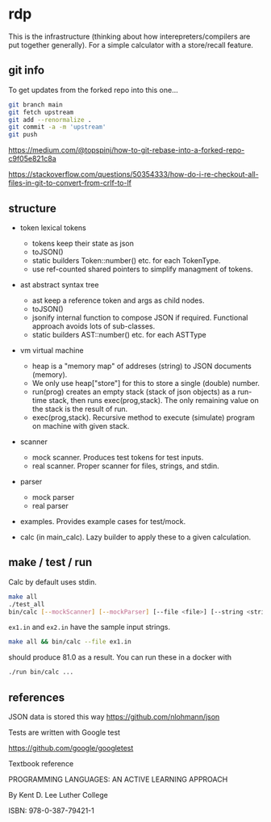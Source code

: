 # rdp

This is the infrastructure (thinking about how interepreters/compilers
are put together generally).  For a simple calculator with a store/recall
feature.

## git info

To get updates from the forked repo into this one...

```bash
git branch main
git fetch upstream
git add --renormalize .
git commit -a -m 'upstream'
git push
```

https://medium.com/@topspinj/how-to-git-rebase-into-a-forked-repo-c9f05e821c8a

https://stackoverflow.com/questions/50354333/how-do-i-re-checkout-all-files-in-git-to-convert-from-crlf-to-lf

## structure

- token lexical tokens
  - tokens keep their state as json
  - toJSON() 
  - static builders Token::number() etc. for each TokenType.
  - use ref-counted shared pointers to simplify managment of tokens.
- ast abstract syntax tree
  - ast keep a reference token and args as child nodes.
  - toJSON()
  - jsonify internal function to compose JSON if required.  Functional approach avoids lots of sub-classes.
  - static builders AST::number() etc. for each ASTType
- vm virtual machine
  - heap is a "memory map" of addreses (string) to JSON documents (memory).
  - We only use heap["store"] for this to store a single (double) number.
  - run(prog) creates an empty stack (stack of json objects) as a run-time stack, then runs exec(prog,stack).  The only remaining value on the stack is the result of run.
  - exec(prog,stack).  Recursive method to execute (simulate) program on machine with given stack.
- scanner
  - mock scanner.  Produces test tokens for test inputs.
  - real scanner. Proper scanner for files, strings, and stdin.
- parser
  - mock parser
  - real parser
- examples.  Provides example cases for test/mock.
  
- calc (in main_calc).  Lazy builder to apply these to a given calculation.

## make / test / run

Calc by default uses stdin.

```sh
make all
./test_all
bin/calc [--mockScanner] [--mockParser] [--file <file>] [--string <string>]
```

`ex1.in` and `ex2.in` have the sample input strings.

```sh
make all && bin/calc --file ex1.in
```
should produce 81.0 as a result.  You can run these in a docker with 

```sh
./run bin/calc ...
```
## references

JSON data is stored this way
https://github.com/nlohmann/json

Tests are written with Google test

https://github.com/google/googletest

Textbook reference

PROGRAMMING LANGUAGES:
AN ACTIVE LEARNING APPROACH

By Kent D. Lee
Luther College

ISBN: 978-0-387-79421-1